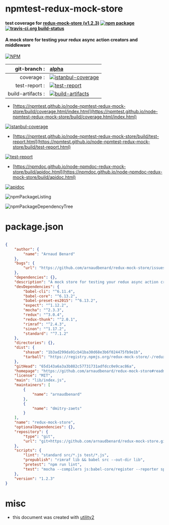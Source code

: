 # npmtest-redux-mock-store

#### test coverage for  [redux-mock-store (v1.2.3)](https://github.com/arnaudbenard/redux-mock-store#readme)  [![npm package](https://img.shields.io/npm/v/npmtest-redux-mock-store.svg?style=flat-square)](https://www.npmjs.org/package/npmtest-redux-mock-store) [![travis-ci.org build-status](https://api.travis-ci.org/npmtest/node-npmtest-redux-mock-store.svg)](https://travis-ci.org/npmtest/node-npmtest-redux-mock-store)

#### A mock store for testing your redux async action creators and middleware

[![NPM](https://nodei.co/npm/redux-mock-store.png?downloads=true&downloadRank=true&stars=true)](https://www.npmjs.com/package/redux-mock-store)

| git-branch : | [alpha](https://github.com/npmtest/node-npmtest-redux-mock-store/tree/alpha)|
|--:|:--|
| coverage : | [![istanbul-coverage](https://npmtest.github.io/node-npmtest-redux-mock-store/build/coverage.badge.svg)](https://npmtest.github.io/node-npmtest-redux-mock-store/build/coverage.html/index.html)|
| test-report : | [![test-report](https://npmtest.github.io/node-npmtest-redux-mock-store/build/test-report.badge.svg)](https://npmtest.github.io/node-npmtest-redux-mock-store/build/test-report.html)|
| build-artifacts : | [![build-artifacts](https://npmtest.github.io/node-npmtest-redux-mock-store/glyphicons_144_folder_open.png)](https://github.com/npmtest/node-npmtest-redux-mock-store/tree/gh-pages/build)|

- [https://npmtest.github.io/node-npmtest-redux-mock-store/build/coverage.html/index.html](https://npmtest.github.io/node-npmtest-redux-mock-store/build/coverage.html/index.html)

[![istanbul-coverage](https://npmtest.github.io/node-npmtest-redux-mock-store/build/screenCapture.buildCi.browser.%252Ftmp%252Fbuild%252Fcoverage.lib.html.png)](https://npmtest.github.io/node-npmtest-redux-mock-store/build/coverage.html/index.html)

- [https://npmtest.github.io/node-npmtest-redux-mock-store/build/test-report.html](https://npmtest.github.io/node-npmtest-redux-mock-store/build/test-report.html)

[![test-report](https://npmtest.github.io/node-npmtest-redux-mock-store/build/screenCapture.buildCi.browser.%252Ftmp%252Fbuild%252Ftest-report.html.png)](https://npmtest.github.io/node-npmtest-redux-mock-store/build/test-report.html)

- [https://npmdoc.github.io/node-npmdoc-redux-mock-store/build/apidoc.html](https://npmdoc.github.io/node-npmdoc-redux-mock-store/build/apidoc.html)

[![apidoc](https://npmdoc.github.io/node-npmdoc-redux-mock-store/build/screenCapture.buildCi.browser.%252Ftmp%252Fbuild%252Fapidoc.html.png)](https://npmdoc.github.io/node-npmdoc-redux-mock-store/build/apidoc.html)

![npmPackageListing](https://npmtest.github.io/node-npmtest-redux-mock-store/build/screenCapture.npmPackageListing.svg)

![npmPackageDependencyTree](https://npmtest.github.io/node-npmtest-redux-mock-store/build/screenCapture.npmPackageDependencyTree.svg)



# package.json

```json

{
    "author": {
        "name": "Arnaud Benard"
    },
    "bugs": {
        "url": "https://github.com/arnaudbenard/redux-mock-store/issues"
    },
    "dependencies": {},
    "description": "A mock store for testing your redux async action creators and middleware",
    "devDependencies": {
        "babel-cli": "^6.11.4",
        "babel-core": "^6.13.2",
        "babel-preset-es2015": "^6.13.2",
        "expect": "^1.12.2",
        "mocha": "^2.3.3",
        "redux": "^3.0.4",
        "redux-thunk": "^2.0.1",
        "rimraf": "^2.4.3",
        "sinon": "^1.17.2",
        "standard": "^7.1.2"
    },
    "directories": {},
    "dist": {
        "shasum": "1b3ad299da91cb41ba30d68e3b6f024475fb9e1b",
        "tarball": "https://registry.npmjs.org/redux-mock-store/-/redux-mock-store-1.2.3.tgz"
    },
    "gitHead": "65d143a6a3a3b882c57731731adfdcc0e9cac86a",
    "homepage": "https://github.com/arnaudbenard/redux-mock-store#readme",
    "license": "MIT",
    "main": "lib/index.js",
    "maintainers": [
        {
            "name": "arnaudbenard"
        },
        {
            "name": "dmitry-zaets"
        }
    ],
    "name": "redux-mock-store",
    "optionalDependencies": {},
    "repository": {
        "type": "git",
        "url": "git+https://github.com/arnaudbenard/redux-mock-store.git"
    },
    "scripts": {
        "lint": "standard src/*.js test/*.js",
        "prepublish": "rimraf lib && babel src --out-dir lib",
        "pretest": "npm run lint",
        "test": "mocha --compilers js:babel-core/register --reporter spec test/*.js"
    },
    "version": "1.2.3"
}
```



# misc
- this document was created with [utility2](https://github.com/kaizhu256/node-utility2)
